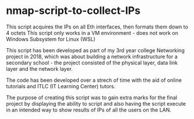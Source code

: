 # nmap-script-to-collect-IPs
This script acquires the IPs on all Eth interfaces, then formats them down to 4 octets
This script only works in a VM environment - does not work on Windows Subsystem for Linux (WSL)

This script has been developed as part of my 3rd year college Networking project in 2018, which was about building a network infrastructure for a secondary school - the project consisted of the physical layer, data link layer and the network layer.

The code has been developed over a strech of time with the aid of online tutorials and ITLC (IT Learning Center) tutors.

The purpose of creating this script was to gain extra marks for the final project by displaying the ability to script and also having the script execute in an intended way to show results of IPs of all the users on the LAN.
